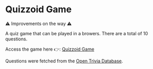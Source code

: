 # Quizzoid Game

⚠ Improvements on the way ⚠  

A quiz game that can be played in a browers. There are a total of 10 questions.

Access the game here 👉: [Quizzoid Game](https://maryletteroa.github.io/quizzoid-game)

Questions were fetched from the [Open Trivia Database](https://opentdb.com).
